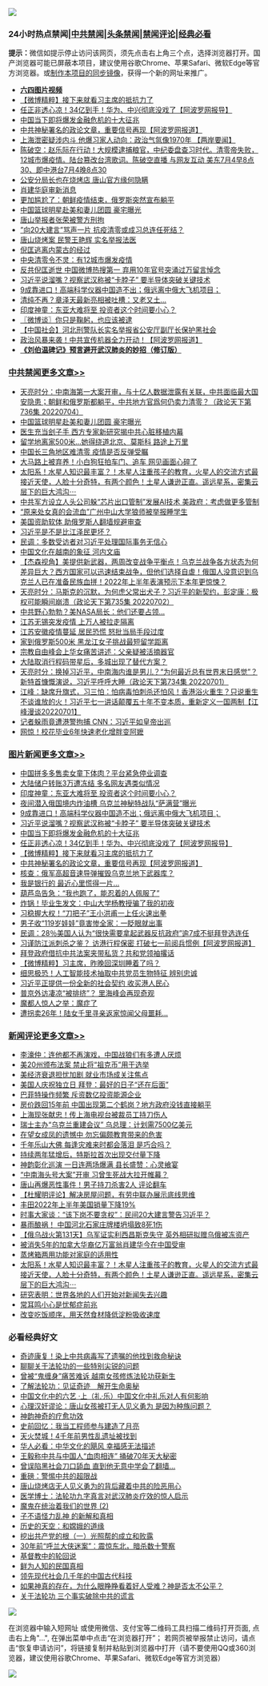 ![](https://raw.githubusercontent.com/jsvpn/jsproxy/dev/64photo/fqnews-qr.jpg)

<div id="tt">
<h3>24小时热点禁闻|<a href="#%E4%B8%AD%E5%85%B1%E7%A6%81%E9%97%BB%E6%9B%B4%E5%A4%9A%E6%96%87%E7%AB%A0">中共禁闻</a>|<a href="#%E5%9B%BE%E7%89%87%E6%96%B0%E9%97%BB%E6%9B%B4%E5%A4%9A%E6%96%87%E7%AB%A0">头条禁闻</a>|<a href="#%E6%96%B0%E9%97%BB%E8%AF%84%E8%AE%BA%E6%9B%B4%E5%A4%9A%E6%96%87%E7%AB%A0">禁闻评论|<a href="#%E5%BF%85%E7%9C%8B%E7%BB%8F%E5%85%B8%E5%A5%BD%E6%96%87">经典必看</a></h3>
<div><b>提示：</b>微信如提示停止访问该网页，须先点击右上角三个点，选择浏览器打开。国产浏览器可能已屏蔽本项目，建议使用谷歌Chrome、苹果Safari、微软Edge等官方浏览器。或<a href="%E5%88%B6%E4%BD%9Cgit%E7%A6%81%E9%97%BB%E9%95%9C%E5%83%8F.md">制作本项目的同步镜像</a>，获得一个新的网址来推广。</div>
<ul>
<li><b><a href="http://d2.v2rss.gq/64.mp4" target="_blank">六四图片视频</a></b></li>
<li><a href="/topimagenews/20220704/1753649.md">【微博精粹】接下来就看习主席的抵抗力了</a></li>
<li><a href="/topimagenews/20220704/1753676.md">任正非透心凉！34亿到手！华为、中兴彻底没戏了【阿波罗网报导】</a></li>
<li><a href="/topimagenews/20220704/1753710.md">中国当下即将爆发金融危机的十大征兆</a></li>
<li><a href="/topimagenews/20220704/1753604.md">中共神秘署名的政论文章，重要信号再现【阿波罗网报道】</a></li>
<li><a href="/bannedvideo/20220704/1753785.md">上海泄密疑涉内斗 他爆习家人动向：政治气氛像1970年 【两岸要闻】</a></li>
<li><a href="/bannedvideo/20220704/1753777.md">陈破空：赵乐际在行动！大规模逮捕粮官，中纪委盘查习时代。清零帝失败，12城市爆疫情。陆台篡改台湾歌词。陈破空直播 与网友互动 美东7月4早8点30、即中港台7月4晚8点30</a></li>
<li><a href="/ssgc/20220704/1753795.md">公安分局长也在烧烤店 唐山官方缘何隐瞒</a></li>
<li><a href="/headline/20220704/1753772.md">肖建华庭审新消息</a></li>
<li><a href="/cnnews/20220704/1753720.md">更加尴尬了：朝鲜疫情结束，俄罗斯突然宣布躺平</a></li>
<li><a href="/cbnews/20220705/1753959.md">中国篮球明星赴美和妻儿团圆 豪宅曝光</a></li>
<li><a href="/renquan/20220704/1753846.md">唐山举报者张荣被警方刑拘</a></li>
<li><a href="/headline/20220704/1753702.md">”向20大建言”骂声一片 抗疫清零或成习总连任死结？</a></li>
<li><a href="/cnnews/20220704/1753651.md">唐山烧烤案 民警王艳辉 实名举报法医</a></li>
<li><a href="/baitai/20220704/1753727.md">倪匡逃离内蒙古的经过</a></li>
<li><a href="/headline/20220704/1753753.md">中央清零令不灵：有12城市爆发疫情</a></li>
<li><a href="/headline/20220704/1753758.md">反共倪匡逝世 中国微博热搜第一 弃用10年官号突涌过万留言悼念</a></li>
<li><a href="/topimagenews/20220704/1753736.md">习近平说溜嘴？视察武汉称被“卡脖子” 要半导体突破关键技术</a></li>
<li><a href="/topimagenews/20220704/1753812.md">9成靠进口！高端科学仪器中国造不出；俄远离中俄大飞机项目；</a></li>
<li><a href="/yule/20220704/1753654.md">清纯不再？章泽天最新亮相被吐槽：又老又土…</a></li>
<li><a href="/topimagenews/20220705/1753934.md">印度神童：东亚大难将至 投资者这个时间要小心？</a></li>
<li><a href="/ssgc/20220704/1753629.md">〖微博谈〗你只是鞠躬，也应该被逮</a></li>
<li><a href="/headline/20220704/1753780.md">【中国社会】河北刑警队长实名举报省公安厅副厅长保护黑社会</a></li>
<li><a href="/cnnews/20220704/1753841.md">政治风暴来袭！中共宣传机器全力开动！【阿波罗网报道】</a></li>
<li><b><a href="/comments/20200207/1272816.md" target="_blank">《刘伯温碑记》预言避开武汉肺炎的妙招（修订版）</a></b></li>
</ul>
</div>

<div class="catlist">
<h3><a href="/cbnews/" target="_blank">中共禁闻</a><span><a href="/cbnews/" target="_blank" rel="nofollow">更多文章>></a></span></h3>
<ul>
<li><a href="/cbnews/20220705/1754010.md" target="_blank">天亮时分：中南海第一大案开审，与十亿人数据泄露有关联，中共面临最大国安隐患；朝鲜和俄罗斯都躺平，中共地方官爲何仍卖力清零？（政论天下第736集 20220704）</a></li>
<li><a href="/cbnews/20220705/1753959.md" target="_blank">中国篮球明星赴美和妻儿团圆 豪宅曝光</a></li>
<li><a href="/cbnews/20220705/1753895.md" target="_blank">医生充当刽子手 西方专家新研究揭中共心脏移植内幕</a></li>
<li><a href="/cbnews/20220704/1753857.md" target="_blank">留学地离家500米…她得绕道北京、莫斯科 路途上万里</a></li>
<li><a href="/cbnews/20220704/1753840.md" target="_blank">中国长三角地区难清零 疫情是否反弹受瞩</a></li>
<li><a href="/cbnews/20220704/1753839.md" target="_blank">大马路上被弃养！小白狗狂拍车门、追车 网见画面心碎了</a></li>
<li><a href="/comments/20220704/1753791.md" target="_blank">太阳系！水星人知识最丰富？！木星人注重孩子的教育，火星人的交流方式最接近天使，人脸十分奇特，有两个颜色！土星人谦逊正直。遥远星系，密集云层下的巨大鸿沟⋯</a></li>
<li><a href="/cbnews/20220704/1753531.md" target="_blank">中共军方设立人头公司躲“芯片出口管制”发展AI技术 美政府：考虑做更多管制</a></li>
<li><a href="/cbnews/20220704/1753510.md" target="_blank">“原来处女真的会流血”广州中山大学狼师被举报睡学生</a></li>
<li><a href="/cbnews/20220703/1753453.md" target="_blank">美国资助软体 助俄罗斯人翻墙规避审查</a></li>
<li><a href="/comments/20220703/1753426.md" target="_blank">习近平是不是比江泽民更坏？</a></li>
<li><a href="/cbnews/20220703/1753408.md" target="_blank">民调：多数受访者对习近平处理国际事务无信心</a></li>
<li><a href="/comments/20220703/1753160.md" target="_blank">中国文化在越南的象征 河内文庙</a></li>
<li><a href="/comments/20220703/1753290.md" target="_blank">【杰森视角】美提供新武器，两周改变战争平衡点！乌克兰战争各方状态为何差异巨大？西方国家可以迅速结束战争，但他们选择自虐！俄国人没意识到乌克兰人已在准备民族血拼！2022年上半年表演预示下本年更惊悚？</a></li>
<li><a href="/cbnews/20220703/1753279.md" target="_blank">天亮时分：马斯克的沉默，为何虎父常出犬子？习近平的新契约，彭定康：极权可能瞬间崩溃（政论天下第735集 20220702）</a></li>
<li><a href="/cbnews/20220703/1753186.md" target="_blank">中共野心勃勃？美NASA局长：他们还要占领…</a></li>
<li><a href="/cbnews/20220703/1753168.md" target="_blank">江苏无锡突发疫情 上万人被拉走隔离</a></li>
<li><a href="/cbnews/20220703/1753154.md" target="_blank">江苏安徽疫情蔓延 居民恐慌 怒批当局手段过度</a></li>
<li><a href="/cbnews/20220703/1753144.md" target="_blank">家到俄罗斯500米 黑龙江女子挑战最短留学距离</a></li>
<li><a href="/cbnews/20220702/1753135.md" target="_blank">宗教自由峰会上华女痛苦讲述：父亲疑被活摘器官</a></li>
<li><a href="/cbnews/20220702/1753033.md" target="_blank">大陆取消行程码带星后，多城出现了替代方案？</a></li>
<li><a href="/cbnews/20220702/1752983.md" target="_blank">天亮时分：换掉习近平，中南海内谁是男儿？“为何最近总有世界末日感觉”？新特首慷慨演说，习近平呼呼大睡（政论天下第734集 20220701）</a></li>
<li><a href="/cbnews/20220702/1752982.md" target="_blank">江峰：缺席升旗式，习三怕：怕病毒怕刺杀还怕风！香港浴火重生？只说重生不谈谁放的火！习近平七一讲话颠覆五十年不变本质，重新定义一国两制【江峰漫谈20220701】</a></li>
<li><a href="/cbnews/20220702/1752931.md" target="_blank">记者躲雨竟遭港警拘捕 CNN：习近平如皇帝出巡</a></li>
<li><a href="/cbnews/20220702/1752811.md" target="_blank">网惊！校花毕业6年快速老化增胖变阿嬷</a></li>

</ul>
</div>
<div class="catlist">
<h3><a href="/topimagenews/" target="_blank">图片新闻</a><span><a href="/topimagenews/" target="_blank" rel="nofollow">更多文章>></a></span></h3>
<ul>
<li><a href="/topimagenews/20220705/1753993.md" target="_blank">中国拼多多售卖女童下体肉？平台紧急停业调查</a></li>
<li><a href="/topimagenews/20220705/1753976.md" target="_blank">大陆储户转账3万遭冻结 多名网友遇类似情况</a></li>
<li><a href="/topimagenews/20220705/1753934.md" target="_blank">印度神童：东亚大难将至 投资者这个时间要小心？</a></li>
<li><a href="/topimagenews/20220705/1753889.md" target="_blank">夜间潜入俄国境内炸油槽 乌克兰神秘特战队“萨满营”曝光</a></li>
<li><a href="/topimagenews/20220704/1753812.md" target="_blank">9成靠进口！高端科学仪器中国造不出；俄远离中俄大飞机项目；</a></li>
<li><a href="/topimagenews/20220704/1753736.md" target="_blank">习近平说溜嘴？视察武汉称被“卡脖子” 要半导体突破关键技术</a></li>
<li><a href="/topimagenews/20220704/1753710.md" target="_blank">中国当下即将爆发金融危机的十大征兆</a></li>
<li><a href="/topimagenews/20220704/1753676.md" target="_blank">任正非透心凉！34亿到手！华为、中兴彻底没戏了【阿波罗网报导】</a></li>
<li><a href="/topimagenews/20220704/1753649.md" target="_blank">【微博精粹】接下来就看习主席的抵抗力了</a></li>
<li><a href="/topimagenews/20220704/1753604.md" target="_blank">中共神秘署名的政论文章，重要信号再现【阿波罗网报道】</a></li>
<li><a href="/topimagenews/20220704/1753603.md" target="_blank">核查：俄军高超音速导弹摧毁乌克兰地下武器库？</a></li>
<li><a href="/topimagenews/20220704/1753591.md" target="_blank">我是银行的 最近心里慌得一片…</a></li>
<li><a href="/topimagenews/20220704/1753590.md" target="_blank">葫芦岛告急：“我也跑了，能忍着的人佩服了”</a></li>
<li><a href="/topimagenews/20220704/1753571.md" target="_blank">炸锅！毕业生发文：中山大学杨教授骗了我的初夜</a></li>
<li><a href="/topimagenews/20220704/1753563.md" target="_blank">习稳握大权！“刀把子”王小洪甫一上任火速出拳</a></li>
<li><a href="/topimagenews/20220704/1753556.md" target="_blank">男子收“119岁娃娃”竟害惨全家：一眨眼就出事</a></li>
<li><a href="/topimagenews/20220704/1753530.md" target="_blank">民调：28％美国人认为“很快需要拿起武器反抗政府”逾7成不挺拜登选连任</a></li>
<li><a href="/topimagenews/20220703/1753346.md" target="_blank">习谨防江派刺杀之鉴？ 访港行程保密 打破七一前阅兵惯例【阿波罗网报道】</a></li>
<li><a href="/topimagenews/20220703/1753305.md" target="_blank">拜登政府借抗中共法案夹带私货？共和党领袖撂话</a></li>
<li><a href="/topimagenews/20220703/1753257.md" target="_blank">【微博精粹】习主席，昨晚回深圳睡着了吗？</a></li>
<li><a href="/topimagenews/20220703/1753230.md" target="_blank">细思极恐！人工智能技术抽取中共党员生物特征 辨别忠诚</a></li>
<li><a href="/topimagenews/20220703/1753205.md" target="_blank">习近平正提供一份全新的社会契约 收买港人民心</a></li>
<li><a href="/topimagenews/20220703/1753201.md" target="_blank">普京外访凄凉“被排挤”？ 里海峰会再现奇观</a></li>
<li><a href="/topimagenews/20220703/1753200.md" target="_blank">魔都人惊人之举：魔症了</a></li>
<li><a href="/topimagenews/20220702/1753080.md" target="_blank">遭拐卖26年！陆女千里寻亲返家惊闻父母噩耗…</a></li>

</ul>
</div>
<div class="catlist">
<h3><a href="/comments/" target="_blank">新闻评论</a><span><a href="/comments/" target="_blank" rel="nofollow">更多文章>></a></span></h3>
<ul>
<li><a href="/comments/20220705/1754020.md" target="_blank">李濠仲：连他都不再演戏，中国战狼们有多遭人厌烦</a></li>
<li><a href="/comments/20220705/1754014.md" target="_blank">美20州颁布法案 禁止将“祖克币”用于选举</a></li>
<li><a href="/comments/20220705/1754002.md" target="_blank">美经济衰退担忧加剧 就业市场成关注焦点</a></li>
<li><a href="/comments/20220705/1754001.md" target="_blank">美国人庆祝独立日 拜登：最好的日子“还在后面”</a></li>
<li><a href="/comments/20220705/1753996.md" target="_blank">巴菲特操作频繁 斥资数亿投资能源企业</a></li>
<li><a href="/comments/20220705/1753983.md" target="_blank">房价跌回15年前 中国出现第二个鹤岗？地方政府没钱直接躺平</a></li>
<li><a href="/comments/20220705/1753973.md" target="_blank">上海现张献忠！传上海电视台被裁员工持刀伤人</a></li>
<li><a href="/comments/20220705/1753956.md" target="_blank">瑞士主办“乌克兰重建会议” 乌总理：计划需7500亿美元</a></li>
<li><a href="/comments/20220705/1753929.md" target="_blank">在望女成凤的遗憾中 勿忘偏颇教育带来的危害</a></li>
<li><a href="/comments/20220705/1753904.md" target="_blank">千年乐山大佛 每逢灾难来时都会落泪 是巧合吗？</a></li>
<li><a href="/comments/20220705/1753894.md" target="_blank">持续两年猛增后，特斯拉首次出现交付量下降</a></li>
<li><a href="/comments/20220705/1753887.md" target="_blank">神韵彰化巡演 一日连两场爆满 县长盛赞：心灵飨宴</a></li>
<li><a href="/comments/20220704/1753877.md" target="_blank">“中南海头号大案”开审 习曾生死战大拉开帷幕？</a></li>
<li><a href="/comments/20220704/1753876.md" target="_blank">唐山再爆恶性事件！男子持刀杀害2人 评论翻车</a></li>
<li><a href="/comments/20220704/1753873.md" target="_blank">【杜耀明评论】解决房屋问题，有劳中联办展示底线思维</a></li>
<li><a href="/comments/20220704/1753842.md" target="_blank">丰田2022年上半年美国销量下降19%</a></li>
<li><a href="/comments/20220704/1753827.md" target="_blank">时事大家谈：“该下岗不要贪权”：民间20大建言警告习近平？</a></li>
<li><a href="/comments/20220704/1753821.md" target="_blank">暴雨酿祸！ 中国河北石家庄牌楼坍塌致8死1伤</a></li>
<li><a href="/comments/20220704/1753803.md" target="_blank">【俄乌战火第131天】乌军证实利西昌斯克失守 英外相研拟赠乌俄被冻资产</a></li>
<li><a href="/comments/20220704/1753801.md" target="_blank">被消失5年的加拿大华裔亿万富翁肖建华今在中国受审</a></li>
<li><a href="/comments/20220704/1753794.md" target="_blank">蒸烤箱两用功能对家庭的适用性</a></li>
<li><a href="/comments/20220704/1753791.md" target="_blank">太阳系！水星人知识最丰富？！木星人注重孩子的教育，火星人的交流方式最接近天使，人脸十分奇特，有两个颜色！土星人谦逊正直。遥远星系，密集云层下的巨大鸿沟⋯</a></li>
<li><a href="/comments/20220704/1753769.md" target="_blank">研究表明：世界各地的人们开始对新闻失去兴趣</a></li>
<li><a href="/comments/20220704/1753768.md" target="_blank">常耳鸣小心是忧郁症前兆</a></li>
<li><a href="/comments/20220704/1753767.md" target="_blank">改变吃饭顺序，用天然食材降低淀粉吸收速度</a></li>

</ul>
</div>

<div class="catlist">
<h3>必看经典好文</h3>
<ul>
<li><a href="/topimagenews/20210131/1478453.md" target="_blank">奇迹康复！染上中共病毒写了遗嘱的他找到救命秘诀</a></li>
<li><a href="/comments/20190417/1114875.md" target="_blank">聊聊关于法轮功的一些特别尖锐的问题</a></li>
<li><a href="/comments/20211125/1657403.md" target="_blank">曾被“鬼缠身”痛苦难诉 越南女孩修炼法轮功获新生</a></li>
<li><a href="/comments/20200307/1289968.md" target="_blank">了解法轮功：见证奇迹　解开生命奥秘</a></li>
<li><a href="/comments/20220611/1744476.md" target="_blank">中国文化中的六艺 ·上（礼·乐）中国文化中礼乐对人有何影响</a></li>
<li><a href="/comments/20220614/1745276.md" target="_blank">心理汉奸谬论：唐山女孩被打无人见义勇为 是因为种族问题？</a></li>
<li><a href="/comments/20220105/1675252.md" target="_blank">神韵神奇的疗愈功效</a></li>
<li><a href="/aomi/history/20141104/323033.md" target="_blank">史前回忆：我当工程师参与建造了月亮</a></li>
<li><a href="/ccpdope/20181219/1049286.md" target="_blank">天火焚城！4千年前男性乱遗址被找到</a></li>
<li><a href="/comments/20220220/1694796.md" target="_blank">华人必看：中华文化的飓风 幸福感无法描述</a></li>
<li><a href="/cbnews/20200730/1371580.md" target="_blank">王毅称中共与中国人“血肉相连” 捅破70年天大秘密</a></li>
<li><a href="/topimagenews/20200928/1404412.md" target="_blank">曾误陷黑社会刀口舔血 直到他无意中学会了翻墙&#8230;</a></li>
<li><a href="/comments/20200717/1362287.md" target="_blank">重磅：警惕中共的超限战</a></li>
<li><a href="/cbnews/20220615/1745823.md" target="_blank">唐山烧烤店无人见义勇为的背后藏着中共的险恶用心</a></li>
<li><a href="/comments/20200820/1382989.md" target="_blank">医学博士：法轮功九字真言对武汉肺炎疗效的惊人启示</a></li>
<li><a href="/topimagenews/20180520/944940.md" target="_blank">魔鬼在统治着我们的世界 (2)</a></li>
<li><a href="/comments/20190427/1119935.md" target="_blank">子不语怪力乱神 的新解和真相</a></li>
<li><a href="/cbnews/20190219/1083302.md" target="_blank">历史的天空：和嫦娥的道缘</a></li>
<li><a href="/comments/20200629/1352460.md" target="_blank">挖出共产党的根（一）光照帮的成立和败露</a></li>
<li><a href="/topimagenews/20171017/843193.md" target="_blank">30年前“呼兰大侠迷案”：震惊东北，暗杀数十警察</a></li>
<li><a href="/comments/20220503/1727726.md" target="_blank">基督教中的轮回说</a></li>
<li><a href="/comments/20200926/1403589.md" target="_blank">鲜为人知的民国真相</a></li>
<li><a href="/comments/20220329/1711799.md" target="_blank">领先现代社会几千年的中国古代科技</a></li>
<li><a href="/comments/20200623/1346844.md" target="_blank">如果神真的存在，为什么眼睁睁看着好人受难？神是否太不公平？</a></li>
<li><a href="/cbnews/20200703/1354907.md" target="_blank">关于法轮功 三个事实破除中共的谎言</a></li>

</ul>
</div>

![](https://raw.githubusercontent.com/jsvpn/jsproxy/dev/64photo/fqnews-qr.jpg)

在浏览器中输入短网址 或使用微信、支付宝等二维码工具扫描二维码打开页面, 点击右上角"...", 在弹出菜单中点击“在浏览器打开”； 若网页被举报禁止访问，请点击“恢复申请访问”，将链接复制并粘贴到浏览器中打开（请不要使用QQ或360浏览器，建议使用谷歌Chrome、苹果Safari、微软Edge等官方浏览器）

![](https://raw.githubusercontent.com/jsvpn/jsproxy/dev/64photo/wx.jpg)